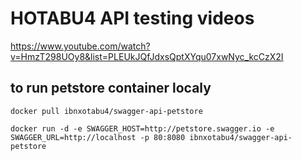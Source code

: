 # HOTABU4 API testing videos

https://www.youtube.com/watch?v=HmzT298UOy8&list=PLEUkJQfJdxsQptXYqu07xwNyc_kcCzX2I


## to run petstore container localy
`docker pull ibnxotabu4/swagger-api-petstore`

`docker run -d -e SWAGGER_HOST=http://petstore.swagger.io -e SWAGGER_URL=http://localhost -p 80:8080 ibnxotabu4/swagger-api-petstore`